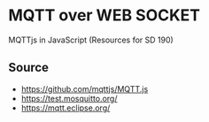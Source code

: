 # MQTT over WEB SOCKET
MQTTjs in JavaScript (Resources for SD 190)
## Source
- https://github.com/mqttjs/MQTT.js
- https://test.mosquitto.org/
- https://mqtt.eclipse.org/
